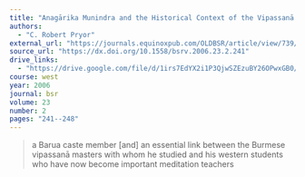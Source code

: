 ```yaml
---
title: "Anagārika Munindra and the Historical Context of the Vipassanā Movement"
authors:
  - "C. Robert Pryor"
external_url: "https://journals.equinoxpub.com/OLDBSR/article/view/739/329"
source_url: "https://dx.doi.org/10.1558/bsrv.2006.23.2.241"
drive_links:
  - "https://drive.google.com/file/d/1irs7EdYX2i1P3QjwSZEzuBY26OPwxGB0/view?usp=drivesdk"
course: west
year: 2006
journal: bsr
volume: 23
number: 2
pages: "241--248"
---
```


>  a Barua caste member [and] an essential link between the Burmese vipassanā masters with whom he studied and his western students who have now become important meditation teachers
